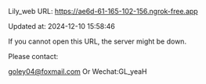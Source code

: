 Lily_web URL: https://ae6d-61-165-102-156.ngrok-free.app

Updated at: 2024-12-10 15:58:46

If you cannot open this URL, the server might be down.

Please contact: 

goley04@foxmail.com Or Wechat:GL_yeaH